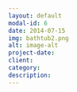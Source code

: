 ```yaml
---
layout: default
modal-id: 6
date: 2014-07-15
img: bathtub2.png
alt: image-alt
project-date:
client:
category:
description: 
---
```

